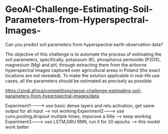 # GeoAI-Challenge-Estimating-Soil-Parameters-from-Hyperspectral-Images-
Can you predict soil parameters from hyperspectral earth observation data?

The objective of this challenge is to automate the process of estimating the soil parameters, specifically, potassium (K), phosphorus pentoxide (P2O5), magnesium (Mg) and pH, through extracting them from the airborne hyperspectral images captured over agricultural areas in Poland (the exact locations are not revealed). To make the solution applicable in real-life use cases, all the parameters should be estimated as precisely as possible.

https://zindi.africa/competitions/geoai-challenge-estimating-soil-parameters-from-hyperspectral-images/data

Experiment1----> use basic dense layers and relu activation, get same output for all input --> not working
Experiment2---> use conv,pooling,dropout multiple times, imporove a liitle --> keep working 
Experiment3---> use LSTM,GRU RNN, run it for 20 epochs --> this model work better
